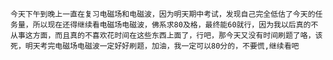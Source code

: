	今天下午到晚上一直在复习电磁场和电磁波，因为明天期中考试，发现自己完全低估了今天的任务量，所以现在还得继续看电磁场电磁波，佛系求80及格，最终能60就行，因为我以后真的不从事这方面，而且真的不喜欢花时间在这些东西上面了，行吧，那今天又没有时间刷题了咯，该死，明天考完电磁场电磁波一定好好刷题，加油，我一定可以80分的，不要慌,继续看吧
